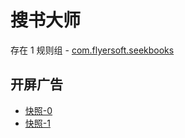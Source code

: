 # 搜书大师

存在 1 规则组 - [com.flyersoft.seekbooks](/src/apps/com.flyersoft.seekbooks.ts)

## 开屏广告

- [快照-0](https://i.gkd.li/i/12857275)
- [快照-1](https://i.gkd.li/i/13797352)
